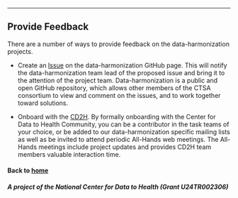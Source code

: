 ---
## Provide Feedback

There are a number of ways to provide feedback on the data-harmonization projects. 

* Create an [Issue](https://github.com/data2health/data-harmonization/issues) on the data-harmonization GitHub page. This will notify the data-harmonization team lead of the proposed issue and bring it to the attention of the project team. Data-harmonization is a public and open GitHub repository, which allows other members of the CTSA consortium to view and comment on the issues, and to work together toward solutions.

* Onboard with the [CD2H](https://bit.ly/cd2h-onboarding-form). By formally onboarding with the Center for Data to Health Community, you can be a contributor in the task teams of your choice, or be added to our data-harmonization specific mailing lists as well as be invited to attend periodic All-Hands web meetings. The All-Hands meetings include project updates and provides CD2H team members valuable interaction time. 

#### Back to [home](https://data2health.github.io/data-harmonization)

##### A project of the National Center for Data to Health (Grant U24TR002306)
